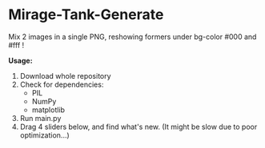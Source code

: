 # Mirage-Tank-Generate
Mix 2 images in a single PNG, reshowing formers under bg-color #000 and #fff !

**Usage:**

1. Download whole repository
2. Check for dependencies: 
    - PIL
    - NumPy
    - matplotlib
3. Run main.py
4. Drag 4 sliders below, and find what's new. (It might be slow due to poor optimization...)
